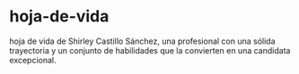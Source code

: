 # hoja-de-vida
hoja de vida de Shirley Castillo Sánchez, una profesional con una sólida trayectoria y un conjunto de habilidades que la convierten en una candidata excepcional. 
